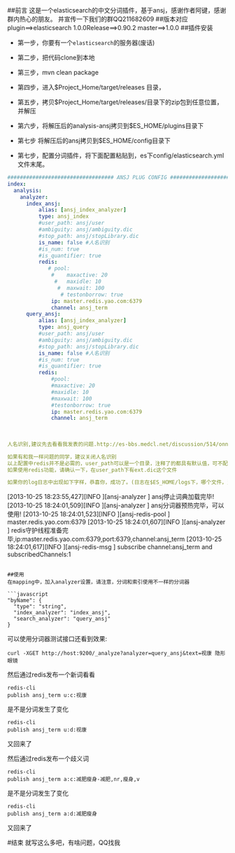 ##前言
这是一个elasticsearch的中文分词插件，基于ansj，感谢作者阿键，感谢群内热心的朋友。
并宣传一下我们的群QQ211682609
##版本对应
plugin==>elasticsearch
1.0.0Release==>0.90.2
master==>1.0.0
##插件安装

* 第一步，你要有一个`elasticsearch`的服务器(废话)

* 第二步，把代码clone到本地

* 第三步，mvn clean package

* 第四步，进入$Project_Home/target/releases 目录，

* 第五步，拷贝$Project_Home/target/releases/目录下的zip包到任意位置，并解压

* 第六步，将解压后的analysis-ansj拷贝到$ES_HOME/plugins目录下

* 第七步    将解压后的ansj拷贝到$ES_HOME/config目录下

* 第七步，配置分词插件，将下面配置粘贴到，es下config/elasticsearch.yml 文件末尾。


```yaml
################################## ANSJ PLUG CONFIG ################################
index:
  analysis:
    analyzer:
      index_ansj:
          alias: [ansj_index_analyzer]
          type: ansj_index
          #user_path: ansj/user
          #ambiguity: ansj/ambiguity.dic
          #stop_path: ansj/stopLibrary.dic
          is_name: false #人名识别
          #is_num: true 
          #is_quantifier: true
          redis:
             # pool: 
              #    maxactive: 20
               #   maxidle: 10
                #  maxwait: 100
                 # testonborrow: true
              ip: master.redis.yao.com:6379
              channel: ansj_term
      query_ansj:
          alias: [ansj_index_analyzer]
          type: ansj_query
          #user_path: ansj/user
          #ambiguity: ansj/ambiguity.dic
          #stop_path: ansj/stopLibrary.dic
          is_name: false #人名识别
          #is_num: true
          #is_quantifier: true
          redis:
              #pool:
              #maxactive: 20
              #maxidle: 10
              #maxwait: 100
              #testonborrow: true
              ip: master.redis.yao.com:6379
              channel: ansj_term
              
              
              
人名识别,建议先去看看我发表的问题.http://es-bbs.medcl.net/discussion/514/onni%E9%98%BF%E9%94%AEm%E5%A4%A7%E5%BF%AB%E6%9D%A5%E7%9C%8B%E7%9C%8B%E5%90%A7%E5%85%B3%E4%BA%8Equery_string%E5%A6%82%E4%BD%95%E5%B0%86query%E5%8F%82%E6%95%B0%E5%81%9A%E4%B8%BA%E4%B8%80%E4%B8%AA%E6%95%B4%E4%BD%93%E5%BC%95%E5%8F%91%E7%9A%84%E8%A1%80%E6%A1%88%E6%8D%AE%E8%AF%B4%E6%A0%87%E9%A2%98%E8%A6%81%E9%86%92%E7%9B%AE

如果有和我一样问题的同学，建议关闭人名识别
以上配置中redis并不是必需的，user_path可以是一个目录，注释了的都具有默认值，可不配置
如果使用redis功能，请确认一下，在user_path下有ext.dic这个文件

如果你的log日志中出现如下字样，恭喜你，成功了。(日志在$ES_HOME/logs下，哪个文件，当然就是你的集群名称啦，知道的无视这段吧)

```
[2013-10-25 18:23:55,427][INFO ][ansj-analyzer            ] ansj停止词典加载完毕!
[2013-10-25 18:24:01,509][INFO ][ansj-analyzer            ] ansj分词器预热完毕，可以使用!
[2013-10-25 18:24:01,523][INFO ][ansj-redis-pool          ] master.redis.yao.com:6379
[2013-10-25 18:24:01,607][INFO ][ansj-analyzer            ] redis守护线程准备完毕,ip:master.redis.yao.com:6379,port:6379,channel:ansj_term
[2013-10-25 18:24:01,617][INFO ][ansj-redis-msg           ] subscribe channel:ansj_term and subscribedChannels:1
```

##使用
在mapping中，加入analyzer设置，请注意，分词和索引使用不一样的分词器

```javascript
"byName": {
  "type": "string",
  "index_analyzer": "index_ansj",
  "search_analyzer": "query_ansj"
}
```
可以使用分词器测试接口还看到效果:
```
curl -XGET http://host:9200/_analyze?analyzer=query_ansj&text=视康 隐形眼镜
```
然后通过redis发布一个新词看看
```
redis-cli
publish ansj_term u:c:视康

```
是不是分词发生了变化
```
redis-cli
publish ansj_term u:d:视康
```
又回来了

然后通过redis发布一个歧义词
```
redis-cli
publish ansj_term a:c:减肥瘦身-减肥,nr,瘦身,v

```
是不是分词发生了变化
```
redis-cli
publish ansj_term a:d:减肥瘦身
```
又回来了


#结束
就写这么多吧，有啥问题，QQ找我
